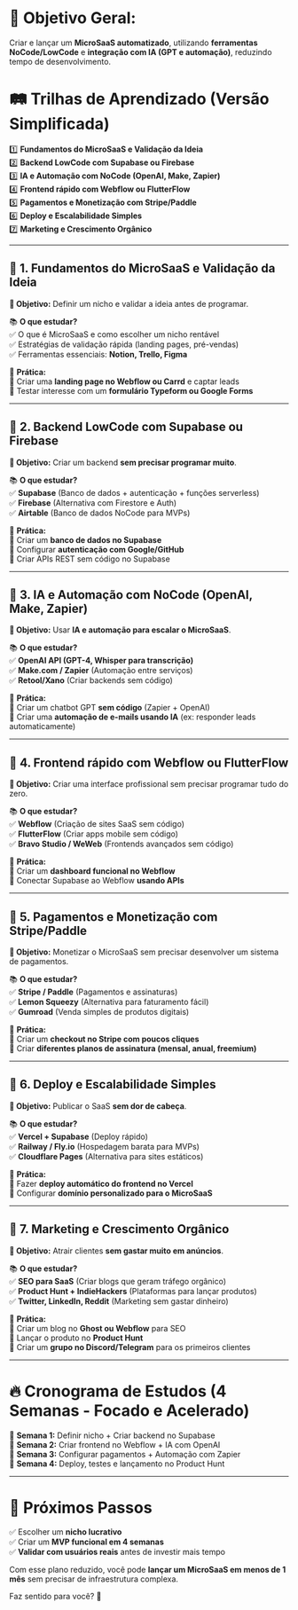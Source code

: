 # **📌 Objetivo Geral:**  
Criar e lançar um **MicroSaaS automatizado**, utilizando **ferramentas NoCode/LowCode** e **integração com IA (GPT e automação)**, reduzindo tempo de desenvolvimento.  

# **🛤️ Trilhas de Aprendizado (Versão Simplificada)**  

1️⃣ **Fundamentos do MicroSaaS e Validação da Ideia**  
2️⃣ **Backend LowCode com Supabase ou Firebase**  
3️⃣ **IA e Automação com NoCode (OpenAI, Make, Zapier)**  
4️⃣ **Frontend rápido com Webflow ou FlutterFlow**  
5️⃣ **Pagamentos e Monetização com Stripe/Paddle**  
6️⃣ **Deploy e Escalabilidade Simples**  
7️⃣ **Marketing e Crescimento Orgânico**  

---  

## **📌 1. Fundamentos do MicroSaaS e Validação da Ideia**  
**🎯 Objetivo:** Definir um nicho e validar a ideia antes de programar.  

📚 **O que estudar?**  
✅ O que é MicroSaaS e como escolher um nicho rentável  
✅ Estratégias de validação rápida (landing pages, pré-vendas)  
✅ Ferramentas essenciais: **Notion, Trello, Figma**  

🔧 **Prática:**  
🔹 Criar uma **landing page no Webflow ou Carrd** e captar leads  
🔹 Testar interesse com um **formulário Typeform ou Google Forms**  

---

## **📌 2. Backend LowCode com Supabase ou Firebase**  
**🎯 Objetivo:** Criar um backend **sem precisar programar muito**.  

📚 **O que estudar?**  
✅ **Supabase** (Banco de dados + autenticação + funções serverless)  
✅ **Firebase** (Alternativa com Firestore e Auth)  
✅ **Airtable** (Banco de dados NoCode para MVPs)  

🔧 **Prática:**  
🔹 Criar um **banco de dados no Supabase**  
🔹 Configurar **autenticação com Google/GitHub**  
🔹 Criar APIs REST sem código no Supabase  

---

## **📌 3. IA e Automação com NoCode (OpenAI, Make, Zapier)**  
**🎯 Objetivo:** Usar **IA e automação para escalar o MicroSaaS**.  

📚 **O que estudar?**  
✅ **OpenAI API (GPT-4, Whisper para transcrição)**  
✅ **Make.com / Zapier** (Automação entre serviços)  
✅ **Retool/Xano** (Criar backends sem código)  

🔧 **Prática:**  
🔹 Criar um chatbot GPT **sem código** (Zapier + OpenAI)  
🔹 Criar uma **automação de e-mails usando IA** (ex: responder leads automaticamente)  

---

## **📌 4. Frontend rápido com Webflow ou FlutterFlow**  
**🎯 Objetivo:** Criar uma interface profissional sem precisar programar tudo do zero.  

📚 **O que estudar?**  
✅ **Webflow** (Criação de sites SaaS sem código)  
✅ **FlutterFlow** (Criar apps mobile sem código)  
✅ **Bravo Studio / WeWeb** (Frontends avançados sem código)  

🔧 **Prática:**  
🔹 Criar um **dashboard funcional no Webflow**  
🔹 Conectar Supabase ao Webflow **usando APIs**  

---

## **📌 5. Pagamentos e Monetização com Stripe/Paddle**  
**🎯 Objetivo:** Monetizar o MicroSaaS sem precisar desenvolver um sistema de pagamentos.  

📚 **O que estudar?**  
✅ **Stripe / Paddle** (Pagamentos e assinaturas)  
✅ **Lemon Squeezy** (Alternativa para faturamento fácil)  
✅ **Gumroad** (Venda simples de produtos digitais)  

🔧 **Prática:**  
🔹 Criar um **checkout no Stripe com poucos cliques**  
🔹 Criar **diferentes planos de assinatura (mensal, anual, freemium)**  

---

## **📌 6. Deploy e Escalabilidade Simples**  
**🎯 Objetivo:** Publicar o SaaS **sem dor de cabeça**.  

📚 **O que estudar?**  
✅ **Vercel + Supabase** (Deploy rápido)  
✅ **Railway / Fly.io** (Hospedagem barata para MVPs)  
✅ **Cloudflare Pages** (Alternativa para sites estáticos)  

🔧 **Prática:**  
🔹 Fazer **deploy automático do frontend no Vercel**  
🔹 Configurar **domínio personalizado para o MicroSaaS**  

---

## **📌 7. Marketing e Crescimento Orgânico**  
**🎯 Objetivo:** Atrair clientes **sem gastar muito em anúncios**.  

📚 **O que estudar?**  
✅ **SEO para SaaS** (Criar blogs que geram tráfego orgânico)  
✅ **Product Hunt + IndieHackers** (Plataformas para lançar produtos)  
✅ **Twitter, LinkedIn, Reddit** (Marketing sem gastar dinheiro)  

🔧 **Prática:**  
🔹 Criar um blog no **Ghost ou Webflow** para SEO  
🔹 Lançar o produto no **Product Hunt**  
🔹 Criar um **grupo no Discord/Telegram** para os primeiros clientes  

---

# **🔥 Cronograma de Estudos (4 Semanas - Focado e Acelerado)**  

📅 **Semana 1:** Definir nicho + Criar backend no Supabase  
📅 **Semana 2:** Criar frontend no Webflow + IA com OpenAI  
📅 **Semana 3:** Configurar pagamentos + Automação com Zapier  
📅 **Semana 4:** Deploy, testes e lançamento no Product Hunt  

---

# **🎯 Próximos Passos**  
✅ Escolher um **nicho lucrativo**  
✅ Criar um **MVP funcional em 4 semanas**  
✅ **Validar com usuários reais** antes de investir mais tempo  

Com esse plano reduzido, você pode **lançar um MicroSaaS em menos de 1 mês** sem precisar de infraestrutura complexa.  

Faz sentido para você? 🚀